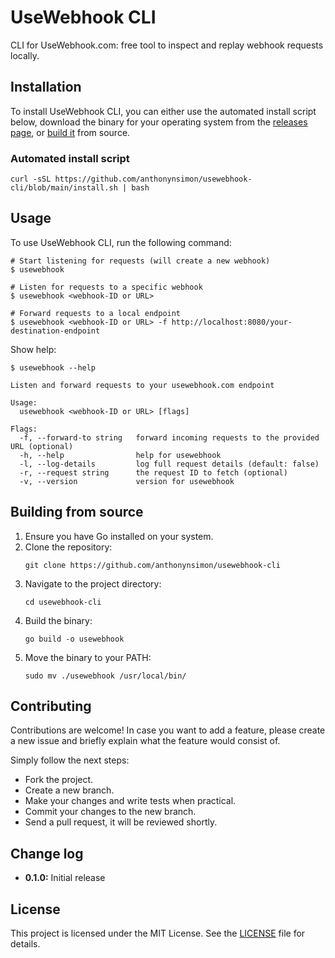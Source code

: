 # UseWebhook CLI

CLI for UseWebhook.com: free tool to inspect and replay webhook requests locally.

## Installation

To install UseWebhook CLI, you can either use the automated install script below, download the binary for your operating system from the [releases page](https://github.com/yourusername/usewebhook-cli/releases), or [build it](#build-from-source) from source.

### Automated install script

```
curl -sSL https://github.com/anthonynsimon/usewebhook-cli/blob/main/install.sh | bash
```

## Usage

To use UseWebhook CLI, run the following command:

```
# Start listening for requests (will create a new webhook)
$ usewebhook

# Listen for requests to a specific webhook
$ usewebhook <webhook-ID or URL>

# Forward requests to a local endpoint
$ usewebhook <webhook-ID or URL> -f http://localhost:8080/your-destination-endpoint
```


Show help:

```
$ usewebhook --help

Listen and forward requests to your usewebhook.com endpoint

Usage:
  usewebhook <webhook-ID or URL> [flags]

Flags:
  -f, --forward-to string   forward incoming requests to the provided URL (optional)
  -h, --help                help for usewebhook
  -l, --log-details         log full request details (default: false)
  -r, --request string      the request ID to fetch (optional)
  -v, --version             version for usewebhook
```

## Building from source

1. Ensure you have Go installed on your system.
2. Clone the repository:
   ```
   git clone https://github.com/anthonynsimon/usewebhook-cli
   ```
3. Navigate to the project directory:
   ```
   cd usewebhook-cli
   ```
4. Build the binary:
   ```
   go build -o usewebhook
   ```
5. Move the binary to your PATH:
   ```
   sudo mv ./usewebhook /usr/local/bin/
   ```


## Contributing

Contributions are welcome! In case you want to add a feature, please create a new issue and briefly explain what the feature would consist of.

Simply follow the next steps:

- Fork the project.
- Create a new branch.
- Make your changes and write tests when practical.
- Commit your changes to the new branch.
- Send a pull request, it will be reviewed shortly.

## Change log

- **0.1.0:** Initial release

## License

This project is licensed under the MIT License. See the [LICENSE](LICENSE) file for details.
